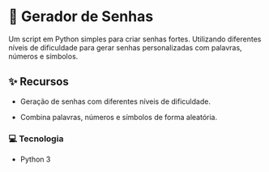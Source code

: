 # :key: Gerador de Senhas



Um script em Python simples para criar senhas fortes. Utilizando diferentes níveis de dificuldade para gerar senhas personalizadas com palavras, números e símbolos.



## :sparkles: Recursos



* Geração de senhas com diferentes níveis de dificuldade.

* Combina palavras, números e símbolos de forma aleatória.



### :computer: Tecnologia



* Python 3
